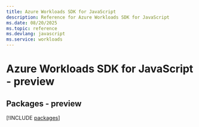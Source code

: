 ```yaml
---
title: Azure Workloads SDK for JavaScript
description: Reference for Azure Workloads SDK for JavaScript
ms.date: 08/20/2025
ms.topic: reference
ms.devlang: javascript
ms.service: workloads
---
```

# Azure Workloads SDK for JavaScript - preview
## Packages - preview
[!INCLUDE [packages](workloads-index.md)]